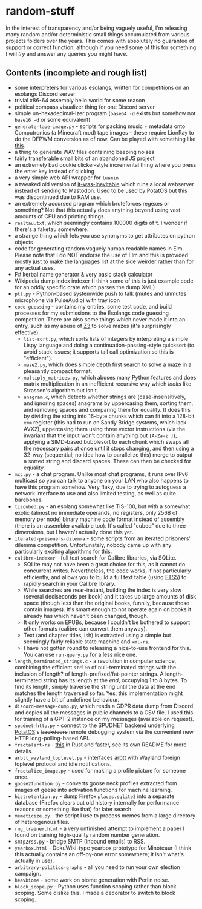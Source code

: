 # random-stuff

In the interest of transparency and/or being vaguely useful, I'm releasing many random and/or deterministic small things accumulated from various projects folders over the years.
This comes with absolutely no guarantee of support or correct function, although if you need some of this for something I will *try* and answer any queries you might have.

## Contents (incomplete and rough list)

* some interpreters for various esolangs, written for competitions on an esolangs Discord server
* trivial x86-64 assembly hello world for some reason
* political compass visualizer thing for one Discord server
* simple un-hexadecimal-izer program (`base64 -d` exists but somehow not `base16 -d` or some equivalent)
* `generate-tape-image.py` - scripts for packing music + metadata onto Computronics (a Minecraft mod) tape images - these require LionRay to do the DFPWM conversion as of now. Can be played with something like [this](https://pastebin.com/SPyr8jrh).
* a thing to generate WAV files containing beeping noises
* fairly transferable small bits of an abandoned JS project
* an extremely bad cookie clicker-style incremental thing where you press the enter key instead of clicking
* a very simple web API wrapper for `luamin`
* a tweaked old version of [it-was-inevitable](https://github.com/BenLubar/it_was_inevitable) which runs a local webserver instead of sending to Mastodon. Used to be used by PotatOS but this was discontinued due to RAM use.
* an extremely accursed program which bruteforces regexes or something? Not that this actually does anything beyond using vast amounts of CPU and printing things.
* `realtau.txt`, which seemingly contains 100000 digits of τ. I wonder if there's a faketau somewhere.
* a strange thing which lets you use synonyms to get attributes on python objects
* code for generating random vaguely human readable names in Elm. Please note that I do NOT endorse the use of Elm and this is provided mostly just to make the languages list at the side weirder rather than for any actual uses.
* F# kerbal name generator & very basic stack calculator
* Wikipedia dump index indexer (I think some of this is just example code for an oddly specific crate which parses the dump XML)
* `ptt.py` - Python-based systemwide push to talk (mutes and unmutes microphone via PulseAudio) with tray icon
* `code-guessing` - contains my entries, some test code, and build processes for my submissions to the Esolangs code guessing competition. There are also some things which never made it into an entry, such as my abuse of [Z3](https://github.com/Z3Prover/z3) to solve mazes (it's surprisingly effective).
    * `list-sort.py`, which sorts lists of integers by interpreting a simple Lispy language and doing a continuation-passing-style quicksort (to avoid stack issues; it supports tail call optimization so this is "efficient").
    * `maze2.py`, which does simple depth first search to solve a maze in a pleasantly compact format.
    * `multiply_matrices.py`, which abuses many Python features and does matrix multiplication in an inefficient recursive way which *looks* like Strassen's algorithm but isn't.
    * `anagram.c`, which detects whether strings are (case-insensitively, and ignoring spaces) anagrams by uppercasing them, sorting them, and removing spaces and comparing them for equality. It does this by dividing the string into 16-byte chunks which can fit into a 128-bit `xmm` register (this had to run on Sandy Bridge systems, which lack AVX2), uppercasing them using three vector instructions (via the invariant that the input won't contain anything but `[A-Za-z ]`), applying a SIMD-based bubblesort to each chunk which swaps all the necessary pairs at once until it stops changing, and then using a 32-way (sequential; no idea how to parallelize this) merge to output a sorted string and discard spaces. These can then be checked for equality.
* `mcc.py` - a chat program. Unlike most chat programs, it runs over IPv6 multicast so you can talk to anyone on your LAN who also happens to have this program somehow. Very flaky, due to trying to autoguess a network interface to use and also limited testing, as well as quite barebones.
* `tiscubed.py` - an esolang somewhat like TIS-100, but with a somewhat exotic (almost no immediate operands, no registers, only 256B of memory per node) binary machine code format instead of assembly (there is an assembler available too). It's called "cubed" due to three dimensions, but I haven't actually done this yet.
* `iterated-prisoners-dilemma` - some scripts from an iterated prisoners' dilemma competition. Unfortunately, nobody came up with any particularly exciting algorithms for this.
* `calibre-indexer` - full text search for Calibre libraries, via SQLite.
    * SQLite may not have been a great choice for this, as it cannot do concurrent writes. Nevertheless, the code works, if not particularly efficiently, and allows you to build a full text table (using [FTS5](https://sqlite.org/fts5.html)) to rapidly search in your Calibre library.
    * While searches are near-instant, building the index is very slow (several deciseconds per book) and it takes up large amounts of disk space (though less than the original books, funnily, because those contain images). It's smart enough to not operate again on books it already has which haven't been changed, though.
    * It only works on EPUBs, because I couldn't be bothered to support other formats (calibre can convert them anyway).
    * Text (and chapter titles, ish) is extracted using a simple but seemingly fairly reliable state machine and `xml-rs`.
    * I have not gotten round to releasing a nice-to-use frontend for this. You can use `run-query.py` for a less nice one.
* `length_terminated_strings.c` - a revolution in computer science, combining the efficient `strlen` of null-terminated strings with the... inclusion of length? of length-prefixed/fat-pointer strings. A length-terminated string has its length at the *end*, occupying 1 to 8 bytes. To find its length, simply traverse the string until the data at the end matches the length traversed so far. Yes, this implementation might slightly have a bit of undefined behaviour.
* `discord-message-dump.py`, which reads a GDPR data dump from Discord and copies all the messages in public channels to a CSV file. I used this for training of a GPT-2 instance on my messages (available on request).
* `spudnet-http.py` - connect to the SPUDNET backend underlying [PotatOS](https://git.osmarks.net/osmarks/potatOS/)'s ~~backdoors~~ remote debugging system via the convenient new HTTP long-polling-based API.
* `fractalart-rs` - [this](https://github.com/TomSmeets/FractalArt/) in Rust and faster, see its own README for more details.
* `arbtt_wayland_toplevel.py` - interfaces [arbtt](https://arbtt.nomeata.de/) with Wayland foreign toplevel protocol and idle notifications.
* `fractalize_image.py` - used for making a profile picture for someone once.
* `goose2function.py` - converts goose neck profiles extracted from images of geese into activation functions for machine learning.
* `histretention.py` - dump Firefox `places.sqlite3` into a separate database (Firefox clears out old history internally for performance reasons or something like that) for later search.
* `memeticize.py` - the script I use to process memes from a large directory of heterogenous files.
* `rng_trainer.html` - a very unfinished attempt to implement a paper I found on training high-quality random number generation.
* `smtp2rss.py` - bridge SMTP (inbound emails) to RSS.
* `yearbox.html` - DokuWiki-type yearbox prototype for Minoteaur (I think this actually contains an off-by-one error somewhere; it isn't what's actually in use).
* `arbitrary-politics-graphs` - all you need to run your own election campaign.
* `heavbiome` - some work on biome generation with Perlin noise.
* `block_scope.py` - Python uses function scoping rather than block scoping. Some dislike this. I made a decorator to switch to block scoping.